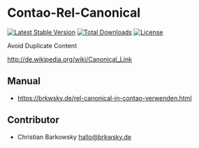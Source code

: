 Contao-Rel-Canonical
====================

[![Latest Stable Version](https://poser.pugx.org/christianbarkowsky/rel-canonical/v/stable)](https://packagist.org/packages/christianbarkowsky/rel-canonical) [![Total Downloads](https://poser.pugx.org/christianbarkowsky/rel-canonical/downloads)](https://packagist.org/packages/christianbarkowsky/rel-canonical) [![License](https://poser.pugx.org/christianbarkowsky/rel-canonical/license)](https://packagist.org/packages/christianbarkowsky/rel-canonical)


Avoid Duplicate Content

http://de.wikipedia.org/wiki/Canonical_Link


Manual
-------------------

* https://brkwsky.de/rel-canonical-in-contao-verwenden.html


Contributor
-------------------

* Christian Barkowsky <hallo@brkwsky.de>